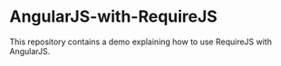 # AngularJS-with-RequireJS
This repository contains a demo explaining how to use RequireJS with AngularJS.
